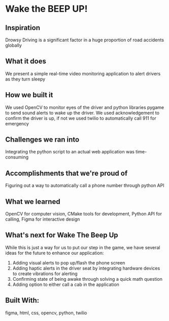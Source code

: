 # Wake the BEEP UP!

## Inspiration
Drowsy Driving is a significant factor in a huge proportion of road accidents globally

## What it does
We present a simple real-time video monitoring application to alert drivers as they turn sleepy

## How we built it
We used OpenCV to monitor eyes of the driver and python libraries pygame to send sound alerts to wake up the driver. We used acknowledgement to confirm the driver is up, if not we used twilio to automatically call 911 for emergency

## Challenges we ran into
Integrating the python script to an actual web application was time-consuming

## Accomplishments that we're proud of
Figuring out a way to automatically call a phone number through python API

## What we learned
OpenCV for computer vision, CMake tools for development, Python API for calling, Figma for interactive design

## What's next for Wake The Beep Up
While this is just a way for us to put our step in the game, we have several ideas for the future to enhance our application:
1. Adding visual alerts to pop up/flash the phone screen
2. Adding haptic alerts in the driver seat by integrating hardware devices to create vibrations for alerting
3. Confirming state of being awake through solving a quick math question
4. Adding option to either call a cab in the application
   
## Built With:
figma, html, css, opencv, python, twilio
